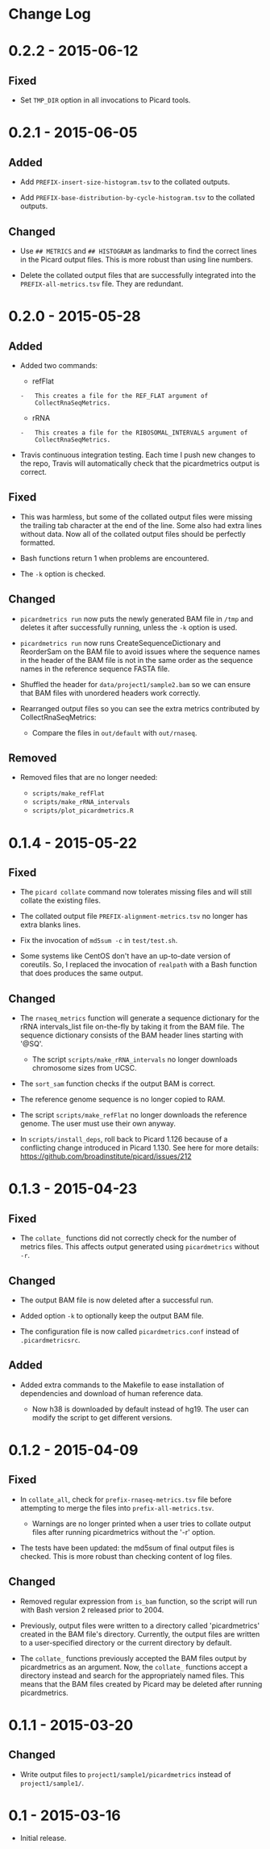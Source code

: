 # Change Log

# 0.2.2 - 2015-06-12

## Fixed

-   Set `TMP_DIR` option in all invocations to Picard tools.

# 0.2.1 - 2015-06-05

## Added

-   Add `PREFIX-insert-size-histogram.tsv` to the collated outputs.

-   Add `PREFIX-base-distribution-by-cycle-histogram.tsv` to the collated
	outputs.

## Changed

-   Use `## METRICS` and `## HISTOGRAM` as landmarks to find the correct
    lines in the Picard output files. This is more robust than using line
    numbers.

-   Delete the collated output files that are successfully integrated into the
    `PREFIX-all-metrics.tsv` file. They are redundant.

# 0.2.0 - 2015-05-28

## Added

-   Added two commands:

    -    refFlat

        -   This creates a file for the REF_FLAT argument of
            CollectRnaSeqMetrics.

    -    rRNA

        -   This creates a file for the RIBOSOMAL_INTERVALS argument of
            CollectRnaSeqMetrics.

-   Travis continuous integration testing. Each time I push new changes to the
    repo, Travis will automatically check that the picardmetrics output is
    correct.

## Fixed

-   This was harmless, but some of the collated output files were missing the
    trailing tab character at the end of the line. Some also had extra lines
    without data. Now all of the collated output files should be perfectly
    formatted.

-   Bash functions return 1 when problems are encountered.

-   The `-k` option is checked.

## Changed

-   `picardmetrics run` now puts the newly generated BAM file in `/tmp` and
    deletes it after successfully running, unless the `-k` option is used.

-   `picardmetrics run` now runs CreateSequenceDictionary and ReorderSam on
    the BAM file to avoid issues where the sequence names in the header of the
    BAM file is not in the same order as the sequence names in the reference
    sequence FASTA file.

-   Shuffled the header for `data/project1/sample2.bam` so we can ensure that
    BAM files with unordered headers work correctly.

-   Rearranged output files so you can see the extra metrics contributed by
    CollectRnaSeqMetrics:

    -   Compare the files in `out/default` with `out/rnaseq`.

## Removed

-   Removed files that are no longer needed:

    -   `scripts/make_refFlat`
    -   `scripts/make_rRNA_intervals`
    -   `scripts/plot_picardmetrics.R`

# 0.1.4 - 2015-05-22

## Fixed

-   The `picard collate` command now tolerates missing files and will still
    collate the existing files.

-   The collated output file `PREFIX-alignment-metrics.tsv` no longer has
    extra blanks lines.

-   Fix the invocation of `md5sum -c` in `test/test.sh`.

-   Some systems like CentOS don't have an up-to-date version of coreutils.
    So, I replaced the invocation of `realpath` with a Bash function that does
    produces the same output.

## Changed

-   The `rnaseq_metrics` function will generate a sequence dictionary for the
    rRNA intervals_list file on-the-fly by taking it from the BAM file. The
    sequence dictionary consists of the BAM header lines starting with '@SQ'.

    -   The script `scripts/make_rRNA_intervals` no longer downloads
        chromosome sizes from UCSC.

-   The `sort_sam` function checks if the output BAM is correct.

-   The reference genome sequence is no longer copied to RAM.

-   The script `scripts/make_refFlat` no longer downloads the reference
    genome. The user must use their own anyway.

-   In `scripts/install_deps`, roll back to Picard 1.126 because of a
    conflicting change introduced in Picard 1.130. See here for more details:
    https://github.com/broadinstitute/picard/issues/212

# 0.1.3 - 2015-04-23

## Fixed

-   The `collate_` functions did not correctly check for the number of metrics
    files. This affects output generated using `picardmetrics` without `-r`.

## Changed

-   The output BAM file is now deleted after a successful run.

-   Added option `-k` to optionally keep the output BAM file.

-   The configuration file is now called `picardmetrics.conf` instead of
    `.picardmetricsrc`.

## Added

-   Added extra commands to the Makefile to ease installation of dependencies
    and download of human reference data.

    -   Now h38 is downloaded by default instead of hg19. The user can modify
        the script to get different versions.

# 0.1.2 - 2015-04-09

## Fixed

-   In `collate_all`, check for `prefix-rnaseq-metrics.tsv` file before
    attempting to merge the files into `prefix-all-metrics.tsv`.
    
    -   Warnings are no longer printed when a user tries to collate output
        files after running picardmetrics without the '-r' option.

-   The tests have been updated: the md5sum of final output files is checked.
    This is more robust than checking content of log files.

## Changed

-   Removed regular expression from `is_bam` function, so the script will run
    with Bash version 2 released prior to 2004.

-   Previously, output files were written to a directory called
    'picardmetrics' created in the BAM file's directory. Currently, the output
    files are written to a user-specified directory or the current directory
    by default.

-   The `collate_` functions previously accepted the BAM files output by
    picardmetrics as an argument. Now, the `collate_` functions accept a
    directory instead and search for the appropriately named files. This means
    that the BAM files created by Picard may be deleted after running
    picardmetrics.

# 0.1.1 - 2015-03-20

## Changed

-   Write output files to `project1/sample1/picardmetrics` instead of
    `project1/sample1/`.

# 0.1 - 2015-03-16

-   Initial release.
